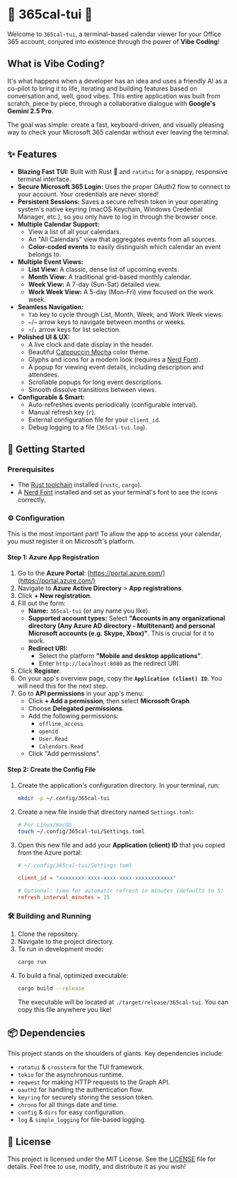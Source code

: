 # 🚀 365cal-tui 🚀

Welcome to `365cal-tui`, a terminal-based calendar viewer for your Office 365 account, conjured into existence through the power of **Vibe Coding**!

## What is Vibe Coding?

It's what happens when a developer has an idea and uses a friendly AI as a co-pilot to bring it to life, iterating and building features based on conversation and, well, good vibes. This entire application was built from scratch, piece by piece, through a collaborative dialogue with **Google's Gemini 2.5 Pro**.

The goal was simple: create a fast, keyboard-driven, and visually pleasing way to check your Microsoft 365 calendar without ever leaving the terminal.

## ✨ Features

- **Blazing Fast TUI:** Built with Rust 🦀 and `ratatui` for a snappy, responsive terminal interface.
- **Secure Microsoft 365 Login:** Uses the proper OAuth2 flow to connect to your account. Your credentials are never stored!
- **Persistent Sessions:** Saves a secure refresh token in your operating system's native keyring (macOS Keychain, Windows Credential Manager, etc.), so you only have to log in through the browser once.
- **Multiple Calendar Support:**
  - View a list of all your calendars.
  - An "All Calendars" view that aggregates events from all sources.
  - **Color-coded events** to easily distinguish which calendar an event belongs to.
- **Multiple Event Views:**
  - **List View:** A classic, dense list of upcoming events.
  - **Month View:** A traditional grid-based monthly calendar.
  - **Week View:** A 7-day (Sun-Sat) detailed view.
  - **Work Week View:** A 5-day (Mon-Fri) view focused on the work week.
- **Seamless Navigation:**
  - `Tab` key to cycle through List, Month, Week, and Work Week views.
  - `←`/`→` arrow keys to navigate between months or weeks.
  - `↑`/`↓` arrow keys for list selection.
- **Polished UI & UX:**
  - A live clock and date display in the header.
  - Beautiful [Catppuccin Mocha](https://github.com/catppuccin) color theme.
  - Glyphs and icons for a modern look (requires a [Nerd Font](https://www.nerdfonts.com/)).
  - A popup for viewing event details, including description and attendees.
  - Scrollable popups for long event descriptions.
  - Smooth dissolve transitions between views.
- **Configurable & Smart:**
  - Auto-refreshes events periodically (configurable interval).
  - Manual refresh key (`r`).
  - External configuration file for your `client_id`.
  - Debug logging to a file (`365cal-tui.log`).

## 🚀 Getting Started

### Prerequisites

- The [Rust toolchain](https://www.rust-lang.org/tools/install) installed (`rustc`, `cargo`).
- A [Nerd Font](https://www.nerdfonts.com/) installed and set as your terminal's font to see the icons correctly.

### ⚙️ Configuration

This is the most important part! To allow the app to access your calendar, you must register it on Microsoft's platform.

#### Step 1: Azure App Registration

1.  Go to the **Azure Portal**: [https://portal.azure.com/](https://portal.azure.com/)
2.  Navigate to **Azure Active Directory** > **App registrations**.
3.  Click **+ New registration**.
4.  Fill out the form:
    - **Name:** `365cal-tui` (or any name you like).
    - **Supported account types:** Select **"Accounts in any organizational directory (Any Azure AD directory - Multitenant) and personal Microsoft accounts (e.g. Skype, Xbox)"**. This is crucial for it to work.
    - **Redirect URI:**
      - Select the platform **"Mobile and desktop applications"**.
      - Enter `http://localhost:8080` as the redirect URI.
5.  Click **Register**.
6.  On your app's overview page, copy the **`Application (client) ID`**. You will need this for the next step.
7.  Go to **API permissions** in your app's menu:
    - Click **+ Add a permission**, then select **Microsoft Graph**.
    - Choose **Delegated permissions**.
    - Add the following permissions:
      - `offline_access`
      - `openid`
      - `User.Read`
      - `Calendars.Read`
    - Click "Add permissions".

#### Step 2: Create the Config File

1.  Create the application's configuration directory. In your terminal, run:
    ```bash
    mkdir -p ~/.config/365cal-tui
    ```
2.  Create a new file inside that directory named `Settings.toml`:
    ```bash
    # For Linux/macOS
    touch ~/.config/365cal-tui/Settings.toml
    ```
3.  Open this new file and add your **Application (client) ID** that you copied from the Azure portal:

    ```toml
    # ~/.config/365cal-tui/Settings.toml

    client_id = "xxxxxxxx-xxxx-xxxx-xxxx-xxxxxxxxxxxx"

    # Optional: time for automatic refresh in minutes (defaults to 5)
    refresh_interval_minutes = 15
    ```

### 🛠️ Building and Running

1.  Clone the repository.
2.  Navigate to the project directory.
3.  To run in development mode:
    ```bash
    cargo run
    ```
4.  To build a final, optimized executable:
    ```bash
    cargo build --release
    ```
    The executable will be located at `./target/release/365cal-tui`. You can copy this file anywhere you like!

## 📦 Dependencies

This project stands on the shoulders of giants. Key dependencies include:

- `ratatui` & `crossterm` for the TUI framework.
- `tokio` for the asynchronous runtime.
- `reqwest` for making HTTP requests to the Graph API.
- `oauth2` for handling the authentication flow.
- `keyring` for securely storing the session token.
- `chrono` for all things date and time.
- `config` & `dirs` for easy configuration.
- `log` & `simple_logging` for file-based logging.

## 📜 License

This project is licensed under the MIT License. See the [LICENSE](LICENSE) file for details. Feel free to use, modify, and distribute it as you wish!
